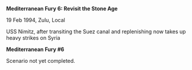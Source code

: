 **Mediterranean Fury 6: Revisit the Stone Age**

19 Feb 1994, Zulu, Local

USS Nimitz, after transiting the Suez canal and replenishing now takes
up heavy strikes on Syria

**<span class="underline">Mediterranean Fury \#6</span>**

Scenario not yet completed.
